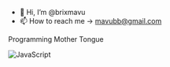 - 👋 Hi, I’m @brixmavu
- 📫 How to reach me -> mavubb@gmail.com

Programming Mother Tongue

![JavaScript](https://img.shields.io/badge/javascript-%23323330.svg?style=for-the-badge&logo=javascript&logoColor=%23F7DF1E)

<!---
brixmavu/brixmavu is a ✨ special ✨ repository because its `README.md` (this file) appears on your GitHub profile.
You can click the Preview link to take a look at your changes.
--->

